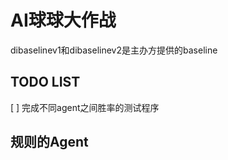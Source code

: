 # AI球球大作战
dibaselinev1和dibaselinev2是主办方提供的baseline

## TODO LIST
[ ] 完成不同agent之间胜率的测试程序

## 规则的Agent

